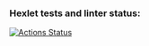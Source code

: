 ### Hexlet tests and linter status:
[![Actions Status](https://github.com/Shdk91/java-project-73/workflows/hexlet-check/badge.svg)](https://github.com/Shdk91/java-project-73/actions)